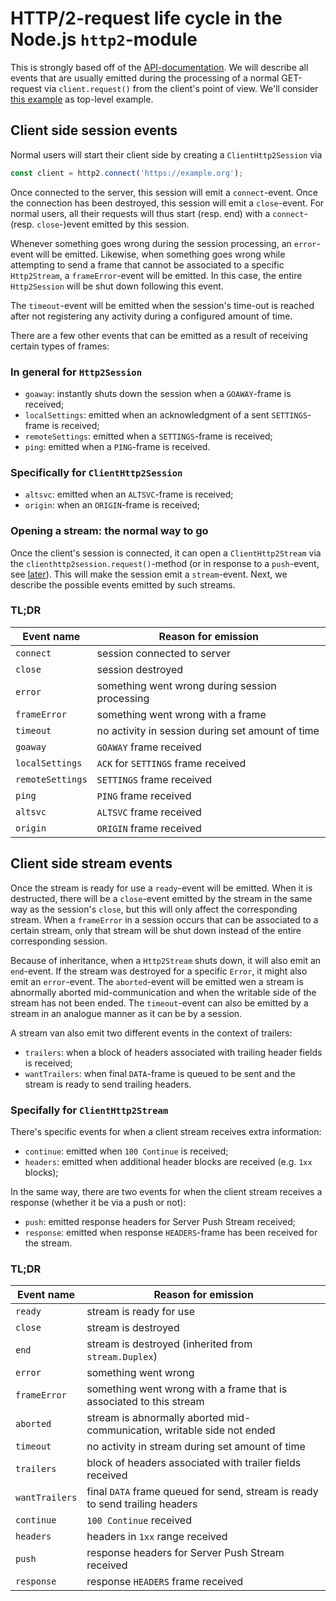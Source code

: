 # HTTP/2-request life cycle in the Node.js ``http2``-module

This is strongly based off of the [API-documentation](https://nodejs.org/api/http2.html).
We will describe all events that are usually emitted during the processing of a normal GET-request via ``client.request()`` from the client's point of view. We'll consider [this example](https://nodejs.org/api/http2.html#client-side-example) as top-level example.

## Client side session events

Normal users will start their client side by creating a ``ClientHttp2Session`` via

```ts
const client = http2.connect('https://example.org');
```

Once connected to the server, this session will emit a ``connect``-event. Once the connection has been destroyed, this session will emit a ``close``-event. For normal users, all their requests will thus start (resp. end) with a ``connect``- (resp. ``close``-)event emitted by this session.

Whenever something goes wrong during the session processing, an ``error``-event will be emitted. Likewise, when something goes wrong while attempting to send a frame that cannot be associated to a specific ``Http2Stream``, a ``frameError``-event will be emitted. In this case, the entire ``Http2Session`` will be shut down following this event.

The ``timeout``-event will be emitted when the session's time-out is reached after not registering any activity during a configured amount of time.

There are a few other events that can be emitted as a result of receiving certain types of frames:

### In general for ``Http2Session``

- ``goaway``: instantly shuts down the session when a ``GOAWAY``-frame is received;
- ``localSettings``: emitted when an acknowledgment of a sent ``SETTINGS``-frame is received;
- ``remoteSettings``: emitted when a ``SETTINGS``-frame is received;
- ``ping``: emitted when a ``PING``-frame is received.

### Specifically for ``ClientHttp2Session``

- ``altsvc``: emitted when an ``ALTSVC``-frame is received;
- ``origin``: when an ``ORIGIN``-frame is received;

### Opening a stream: the normal way to go

Once the client's session is connected, it can open a ``ClientHttp2Stream`` via the ``clienthttp2session.request()``-method (or in response to a ``push``-event, see [later](#client-side-stream-events)). This will make the session emit a ``stream``-event. Next, we describe the possible events emitted by such streams.

### TL;DR

| Event name         | Reason for emission                              |
| ------------------ | ------------------------------------------------ |
| ``connect``        | session connected to server                      |
| ``close``          | session destroyed                                |
| ``error``          | something went wrong during session processing   |
| ``frameError``     | something went wrong with a frame                |
| ``timeout``        | no activity in session during set amount of time |
| ``goaway``         | ``GOAWAY`` frame received                        |
| ``localSettings``  | ``ACK`` for ``SETTINGS`` frame received          |
| ``remoteSettings`` | ``SETTINGS`` frame received                      |
| ``ping``           | ``PING`` frame received                          |
| ``altsvc``         | ``ALTSVC`` frame received                        |
| ``origin``         | ``ORIGIN`` frame received                        |

## Client side stream events

Once the stream is ready for use a ``ready``-event will be emitted. When it is destructed, there will be a ``close``-event emitted by the stream in the same way as the session's ``close``, but this will only affect the corresponding stream. When a ``frameError`` in a session occurs that can be associated to a certain stream, only that stream will be shut down instead of the entire corresponding session.

Because of inheritance, when a ``Http2Stream`` shuts down, it will also emit an ``end``-event. If the stream was destroyed for a specific ``Error``, it might also emit an ``error``-event. The ``aborted``-event will be emitted wen a stream is abnormally aborted mid-communication and when the writable side of the stream has not been ended. The ``timeout``-event can also be emitted by a stream in an analogue manner as it can be by a session.

A stream van also emit two different events in the context of trailers:

- ``trailers``: when a block of headers associated with trailing header fields is received;
- ``wantTrailers``: when final ``DATA``-frame is queued to be sent and the stream is ready to send trailing headers.

### Specifally for ``ClientHttp2Stream``

There's specific events for when a client stream receives extra information:

- ``continue``: emitted when ``100 Continue`` is received;
- ``headers``: emitted when additional header blocks are received (e.g. ``1xx`` blocks);

In the same way, there are two events for when the client stream receives a response (whether it be via a push or not):

- ``push``: emitted response headers for Server Push Stream received;
- ``response``: emitted when response ``HEADERS``-frame has been received for the stream.

### TL;DR

| Event name       | Reason for emission                                                            |
| ---------------- | ------------------------------------------------------------------------------ |
| ``ready``        | stream is ready for use                                                        |
| ``close``        | stream is destroyed                                                            |
| ``end``          | stream is destroyed (inherited from ``stream.Duplex``)                         |
| ``error``        | something went wrong                                                           |
| ``frameError``   | something went wrong with a frame that is associated to this stream            |
| ``aborted``      | stream is abnormally aborted mid-communication, writable side not ended        |
| ``timeout``      | no activity in stream during set amount of time                                |
| ``trailers``     | block of headers associated with trailer fields received                       |
| ``wantTrailers`` | final ``DATA`` frame queued for send, stream is ready to send trailing headers |
| ``continue``     | ``100 Continue`` received                                                      |
| ``headers``      | headers in ``1xx`` range received                                              |
| ``push``         | response headers for Server Push Stream received                               |
| ``response``     | response ``HEADERS`` frame received                                            |

